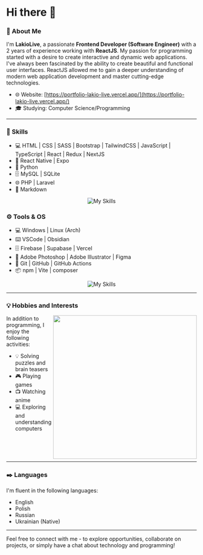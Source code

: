 # Hi there 👋

### 🚀 About Me

I'm **LakioLive**, a passionate **Frontend Developer (Software Engineer)** with a 2 years of experience working with **ReactJS**. My passion for programming started with a desire to create interactive and dynamic web applications. I've always been fascinated by the ability to create beautiful and functional user interfaces. ReactJS allowed me to gain a deeper understanding of modern web application development and master cutting-edge technologies.

- 🌐 Website: [https://portfolio-lakio-live.vercel.app/](https://portfolio-lakio-live.vercel.app/)
- 🎓 Studying: Computer Science/Programming

-----

### 📔 Skills
- 💻 HTML | CSS | SASS | Bootstrap | TailwindCSS | JavaScript | TypeScript | React | Redux | NextJS
- 📱 React Native | Expo
- 🐍 Python
- 🗄️ MySQL | SQLite
- 🌐 PHP | Laravel
- 📄 Markdown

<div align="center">
  
![My Skills](https://skillicons.dev/icons?i=html,css,sass,bootstrap,tailwind,js,ts,react,redux,nextjs,php,laravel,mysql,sqlite,py,md)

</div>

### ⚙️ Tools & OS

- 💻 Windows | Linux (Arch)
- ⌨️ VSCode | Obsidian
- 🗄️ Firebase | Supabase | Vercel
- 🎨 Adobe Photoshop | Adobe Illustrator | Figma
- 🔗 Git | GitHub | GitHub Actions
- 📦 npm | Vite | composer

<div align="center">
  
![My Skills](https://skillicons.dev/icons?i=arch,vscode,obsidian,firebase,supabase,vercel,ai,ps,figma,git,github,githubactions,npm,vite)

</div>

-----

### 💡 Hobbies and Interests

<img align="right" src="https://media.tenor.com/XevAvZHUKh0AAAAC/anime.gif" width="380px">

In addition to programming, I enjoy the following activities:
- 💡 Solving puzzles and brain teasers
- 🎮 Playing games
- 📺 Watching anime
- 💻 Exploring and understanding computers

<br><br><br>

-----

### ✒️ Languages

I'm fluent in the following languages:

- English
- Polish
- Russian
- Ukrainian (Native)

-----

Feel free to connect with me - to explore opportunities, collaborate on projects, or simply have a chat about technology and programming!
